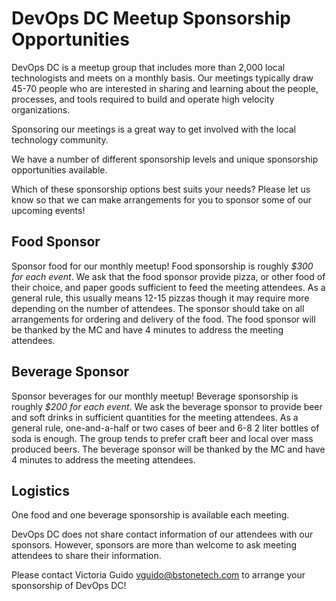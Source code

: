 # DevOps DC Meetup Sponsorship Opportunities

DevOps DC is a meetup group that includes more than 2,000 local technologists and meets on a monthly basis.  Our meetings typically draw 45-70 people who are interested in sharing and learning about the people, processes, and tools required to build and operate high velocity organizations.

Sponsoring our meetings is a great way to get involved with the local technology community.

We have a number of different sponsorship levels and unique sponsorship opportunities available.

Which of these sponsorship options best suits your needs? Please let us know so that we can make arrangements for you to sponsor some of our upcoming events!

## Food Sponsor

Sponsor food for our monthly meetup!  Food sponsorship is roughly *$300 for each event*.  We ask that the food sponsor provide pizza, or other food of their choice, and paper goods sufficient to feed the meeting attendees.  As a general rule, this usually means 12-15 pizzas though it may require more depending on the number of attendees.  The sponsor should take on all arrangements for ordering and delivery of the food.  The food sponsor will be thanked by the MC and have 4 minutes to address the meeting attendees.

## Beverage Sponsor

Sponsor beverages for our monthly meetup!  Beverage sponsorship is roughly *$200 for each event*.  We ask the beverage sponsor to provide beer and soft drinks in sufficient quantities for the meeting attendees.  As a general rule, one-and-a-half or two cases of beer and 6-8 2 liter bottles of soda is enough.  The group tends to prefer craft beer and local over mass produced beers.  The beverage sponsor will be thanked by the MC and have 4 minutes to address the meeting attendees.

## Logistics

One food and one beverage sponsorship is available each meeting.

DevOps DC does not share contact information of our attendees with our sponsors.  However, sponsors are more than welcome to ask meeting attendees to share their information.

Please contact Victoria Guido [vguido@bstonetech.com](mailto:vguido@bstonetech.com) to arrange your sponsorship of DevOps DC!

